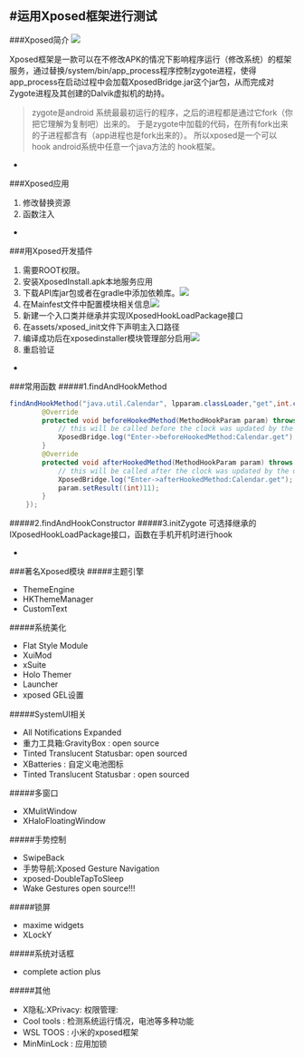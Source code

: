 #运用Xposed框架进行测试
-
###Xposed简介
![](/Users/levi/Desktop/xpsed_singal.png)

Xposed框架是一款可以在不修改APK的情况下影响程序运行（修改系统）的框架服务，通过替换/system/bin/app_process程序控制zygote进程，使得app_process在启动过程中会加载XposedBridge.jar这个jar包，从而完成对Zygote进程及其创建的Dalvik虚拟机的劫持。
>zygote是android 系统最最初运行的程序，之后的进程都是通过它fork（你把它理解为复制吧）出来的。 于是zygote中加载的代码，在所有fork出来的子进程都含有（app进程也是fork出来的）。 所以xposed是一个可以hook android系统中任意一个java方法的 hook框架。

-
###Xposed应用
1. 修改替换资源
2. 函数注入

-
###用Xposed开发插件
1. 需要ROOT权限。
2. 安装XposedInstall.apk本地服务应用
3. 下载API库jar包或者在gradle中添加依赖库。![](/Users/levi/Desktop/lib.png)
4. 在Mainfest文件中配置模块相关信息![](/Users/levi/Desktop/setting.png)
5. 新建一个入口类并继承并实现IXposedHookLoadPackage接口
6. 在assets/xposed_init文件下声明主入口路径
7. 编译成功后在xposedinstaller模块管理部分启用![](/Users/levi/Desktop/a.png)
8. 重启验证

-
###常用函数
#####1.findAndHookMethod
```java
findAndHookMethod("java.util.Calendar", lpparam.classLoader,"get",int.class,new XC_MethodHook() {
        @Override
        protected void beforeHookedMethod(MethodHookParam param) throws Throwable {
            // this will be called before the clock was updated by the original method
            XposedBridge.log("Enter->beforeHookedMethod:Calendar.get");
        }
        @Override
        protected void afterHookedMethod(MethodHookParam param) throws Throwable {
            // this will be called after the clock was updated by the original method
            XposedBridge.log("Enter->afterHookedMethod:Calendar.get");
            param.setResult((int)11);
        }
    });
```
#####2.findAndHookConstructor
#####3.initZygote
可选择继承的IXposedHookLoadPackage接口，函数在手机开机时进行hook

-
###著名Xposed模块
#####主题引擎
- ThemeEngine
- HKThemeManager
- CustomText

#####系统美化
- Flat Style Module
- XuiMod
- xSuite
- Holo Themer
- Launcher
- xposed GEL设置

#####SystemUI相关
- All Notifications Expanded
- 重力工具箱:GravityBox : open source
- Tinted Translucent Statusbar: open sourced
- XBatteries : 自定义电池图标
- Tinted Translucent Statusbar : open sourced

#####多窗口
- XMulitWindow
- XHaloFloatingWindow

#####手势控制
- SwipeBack
- 手势导航:Xposed Gesture Navigation
- xposed-DoubleTapToSleep
- Wake Gestures open source!!!

#####锁屏
- maxime widgets
- XLockY

#####系统对话框
- complete action plus

#####其他
- X隐私:XPrivacy: 权限管理:
- Cool tools : 检测系统运行情况，电池等多种功能
- WSL TOOS : 小米的xposed框架
- MinMinLock : 应用加锁

